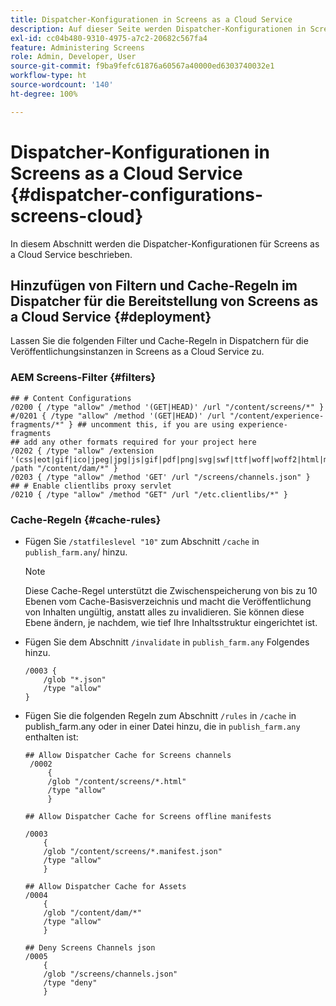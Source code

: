 ```yaml
---
title: Dispatcher-Konfigurationen in Screens as a Cloud Service
description: Auf dieser Seite werden Dispatcher-Konfigurationen in Screens as a Cloud Service beschrieben.
exl-id: cc04b480-9310-4975-a7c2-20682c567fa4
feature: Administering Screens
role: Admin, Developer, User
source-git-commit: f9ba9fefc61876a60567a40000ed6303740032e1
workflow-type: ht
source-wordcount: '140'
ht-degree: 100%

---
```


# Dispatcher-Konfigurationen in Screens as a Cloud Service {#dispatcher-configurations-screens-cloud}

In diesem Abschnitt werden die Dispatcher-Konfigurationen für Screens as a Cloud Service beschrieben.

## Hinzufügen von Filtern und Cache-Regeln im Dispatcher für die Bereitstellung von Screens as a Cloud Service {#deployment}

Lassen Sie die folgenden Filter und Cache-Regeln in Dispatchern für die Veröffentlichungsinstanzen in Screens as a Cloud Service zu.

### AEM Screens-Filter {#filters}

```
## # Content Configurations
/0200 { /type "allow" /method '(GET|HEAD)' /url "/content/screens/*" }
#/0201 { /type "allow" /method '(GET|HEAD)' /url "/content/experience-fragments/*" } ## uncomment this, if you are using experience-fragments
## add any other formats required for your project here
/0202 { /type "allow" /extension '(css|eot|gif|ico|jpeg|jpg|js|gif|pdf|png|svg|swf|ttf|woff|woff2|html|mp4|mov|m4v)' /path "/content/dam/*" }
/0203 { /type "allow" /method 'GET' /url "/screens/channels.json" }
## # Enable clientlibs proxy servlet
/0210 { /type "allow" /method "GET" /url "/etc.clientlibs/*" }
```

### Cache-Regeln {#cache-rules}

* Fügen Sie `/statfileslevel "10"` zum Abschnitt `/cache` in `publish_farm.any`/ hinzu.

  >[!NOTE]
  >Diese Cache-Regel unterstützt die Zwischenspeicherung von bis zu 10 Ebenen vom Cache-Basisverzeichnis und macht die Veröffentlichung von Inhalten ungültig, anstatt alles zu invalidieren. Sie können diese Ebene ändern, je nachdem, wie tief Ihre Inhaltsstruktur eingerichtet ist.

* Fügen Sie dem Abschnitt `/invalidate` in `publish_farm.any` Folgendes hinzu.

  ```
  /0003 {
      /glob "*.json"
      /type "allow"
  }
  ```

* Fügen Sie die folgenden Regeln zum Abschnitt `/rules` in `/cache` in publish_farm.any oder in einer Datei hinzu, die in `publish_farm.any` enthalten ist:

  ```
  ## Allow Dispatcher Cache for Screens channels
   /0002
       {
       /glob "/content/screens/*.html"
       /type "allow"
       }
  
  ## Allow Dispatcher Cache for Screens offline manifests
  
  /0003
      {
      /glob "/content/screens/*.manifest.json"
      /type "allow"
      }
  
  ## Allow Dispatcher Cache for Assets
  /0004
      {
      /glob "/content/dam/*"
      /type "allow"
      }
  
  ## Deny Screens Channels json
  /0005
      {
      /glob "/screens/channels.json"
      /type "deny"
      }
  ```

